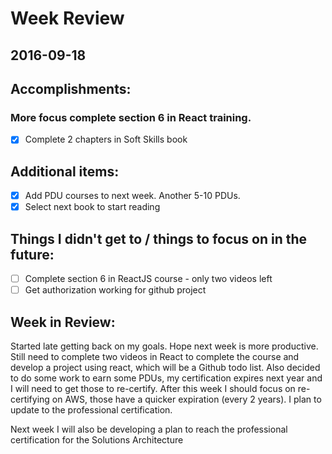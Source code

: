 # Week Review
##  2016-09-18

## Accomplishments:
### More focus complete section 6 in React training.
- [x] Complete 2 chapters in Soft Skills book

## Additional items:
- [x] Add PDU courses to next week. Another 5-10 PDUs.
- [x] Select next book to start reading

## Things I didn't get to / things to focus on in the future:
- [ ] Complete section 6 in ReactJS course - only two videos left
- [ ] Get authorization working for github project

## Week in Review:
Started late getting back on my goals. Hope next week is more productive. Still need to complete two videos in React to complete the course and develop a project using react, which will be a Github todo list. Also decided to do some work to earn some PDUs, my certification expires next year and I will need to get those to re-certify. After this week I should focus on re-certifying on AWS, those have a quicker expiration (every 2 years). I plan to update to the professional certification.

Next week I will also be developing a plan to reach the professional certification for the Solutions Architecture
